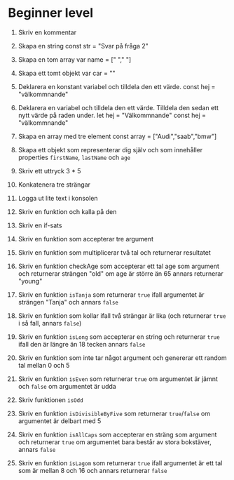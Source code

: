 # Beginner level

1. Skriv en kommentar
<!-- Hej -->
2. Skapa en string
const str = "Svar på fråga 2"
3. Skapa en tom array
var name = [" "," "]
4. Skapa ett tomt objekt
var car = ""
5. Deklarera en konstant variabel och tilldela den ett värde.
const hej = "välkommnande"
6. Deklarera en variabel och tilldela den ett värde. Tilldela den sedan ett nytt värde på raden under.
let hej = "Välkommnande"
const hej = "välkommnande"
7. Skapa en array med tre element
const array = ["Audi","saab","bmw"]
8. Skapa ett objekt som representerar dig själv och som innehåller properties `firstName`, `lastName` och `age`

9. Skriv ett uttryck
3 * 5 
10. Konkatenera tre strängar

11. Logga ut lite text i konsolen

12. Skriv en funktion och kalla på den

13. Skriv en if-sats

14. Skriv en funktion som accepterar tre argument

15. Skriv en funktion som multiplicerar två tal och returnerar resultatet

16. Skriv en funktion checkAge som accepterar ett tal age som argument och returnerar strängen "old" om age är större än 65 annars returnerar "young"

17. Skriv en funktion `isTanja` som returnerar `true` ifall argumentet är strängen "Tanja"  och annars `false`

18. Skriv en funktion som kollar ifall två strängar är lika (och returnerar `true` i så fall, annars `false`)

19. Skriv en funktion ``isLong`` som accepterar en string och returnerar `true` ifall den är längre än 18 tecken annars `false`

20. Skriv en funktion som inte tar något argument och genererar ett random tal mellan 0 och 5

21. Skriv en funktion `isEven` som returnerar `true` om argumentet är jämnt och `false` om argumentet är udda

22. Skriv funktionen `isOdd`

23. Skriv en funktion `isDivisibleByFive` som returnerar `true`/`false` om argumentet är delbart med 5

24. Skriv en funktion `isAllCaps`  som accepterar en sträng som argument och returnerar `true` om argumentet bara består av stora bokstäver, annars `false`

25. Skriv en funktion `isLagom` som returnerar `true` ifall argumentet är ett tal som är mellan 8 och 16 och annars returnerar `false`

